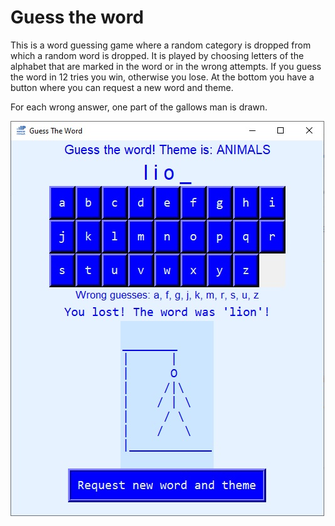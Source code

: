# Guess the word #

This is a word guessing game where a random category is dropped from which a random word is dropped.
It is played by choosing letters of the alphabet that are marked in the word or in the wrong attempts.
If you guess the word in 12 tries you win, otherwise you lose.
At the bottom you have a button where you can request a new word and theme.

For each wrong answer, one part of the gallows man is drawn.

![Guess the word](Guess_the_word.jpg "Guess the word")

